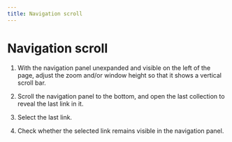 ```yaml
---
title: Navigation scroll
---
```


# Navigation scroll

1.  With the navigation panel unexpanded and visible on the left of the page,
    adjust the zoom and/or window height so that it shows a vertical scroll bar.

1.  Scroll the navigation panel to the bottom, and open the last collection
    to reveal the last link in it.

1.  Select the last link.

1.  Check whether the selected link remains visible in the navigation panel.
